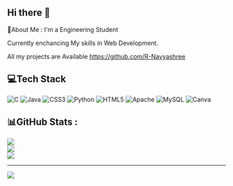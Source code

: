 ## Hi there 👋

💫About Me :
I'm a Engineering Student 

Currently enchancing My skills in Web Development.

All my projects are Available https://github.com/R-Navyashree

## 💻Tech Stack
![C](https://img.shields.io/badge/c-%2300599C.svg?style=flat&logo=c&logoColor=white) ![Java](https://img.shields.io/badge/java-%23ED8B00.svg?style=flat&logo=java&logoColor=white) ![CSS3](https://img.shields.io/badge/css3-%231572B6.svg?style=flat&logo=css3&logoColor=white) ![Python](https://img.shields.io/badge/python-3670A0?style=flat&logo=python&logoColor=ffdd54) ![HTML5](https://img.shields.io/badge/html5-%23E34F26.svg?style=flat&logo=html5&logoColor=white) ![Apache](https://img.shields.io/badge/apache-%23D42029.svg?style=flat&logo=apache&logoColor=white) ![MySQL](https://img.shields.io/badge/mysql-%2300f.svg?style=flat&logo=mysql&logoColor=white) ![Canva](https://img.shields.io/badge/Canva-%2300C4CC.svg?style=flat&logo=Canva&logoColor=white)
## 📊GitHub Stats :
![](https://github-readme-stats.vercel.app/api?username=R-Navyashree&theme=dark&hide_border=true&include_all_commits=false&count_private=false)<br/>
![](https://github-readme-streak-stats.herokuapp.com/?user=R-Navyashree&theme=dark&hide_border=true)<br/>
![](https://github-readme-stats.vercel.app/api/top-langs/?username=R-Navyashree&theme=dark&hide_border=true&include_all_commits=false&count_private=false&layout=compact)

---
[![](https://visitcount.itsvg.in/api?id=R-Navyashree&icon=0&color=0)](https://visitcount.itsvg.in)

